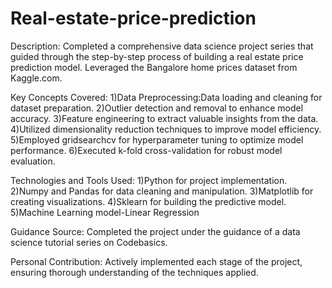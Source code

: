 # Real-estate-price-prediction
Description: 
Completed a comprehensive data science project series that guided through the step-by-step process of building a real estate price prediction model. Leveraged the Bangalore home prices dataset from Kaggle.com.

Key Concepts Covered:
1)Data Preprocessing:Data loading and cleaning for dataset preparation.
2)Outlier detection and removal to enhance model accuracy.
3)Feature engineering to extract valuable insights from the data.
4)Utilized dimensionality reduction techniques to improve model efficiency.
5)Employed gridsearchcv for hyperparameter tuning to optimize model performance.
6)Executed k-fold cross-validation for robust model evaluation.

Technologies and Tools Used:
1)Python for project implementation.
2)Numpy and Pandas for data cleaning and manipulation.
3)Matplotlib for creating visualizations.
4)Sklearn for building the predictive model.
5)Machine Learning model-Linear Regression

Guidance Source: Completed the project under the guidance of a data science tutorial series on Codebasics.

Personal Contribution: Actively implemented each stage of the project, ensuring thorough understanding of the techniques applied.

